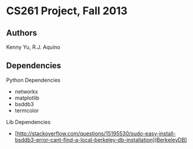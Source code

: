 CS261 Project, Fall 2013
========================

## Authors

Kenny Yu, R.J. Aquino

## Dependencies

Python Dependencies

* networkx
* matplotlib
* bsddb3
* termcolor

Lib Dependencies

* [http://stackoverflow.com/questions/15195530/sudo-easy-install-bsddb3-error-cant-find-a-local-berkeley-db-installation](BerkeleyDB)
